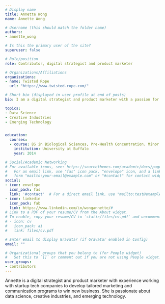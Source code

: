 ```yaml
---
# Display name
title: Annette Wong
name: Annette Wong

# Username (this should match the folder name)
authors:
- annette_wong

# Is this the primary user of the site?
superuser: false

# Role/position
role: Contributor, digital strategist and product marketer

# Organizations/Affiliations
organizations:
- name: Twisted Rope
  url: "https://www.twisted-rope.com/"

# Short bio (displayed in user profile at end of posts)
bio: I am a digital strategist and product marketer with a passion for data science, creative industries, and emerging technology.

topics:
- Data Science
- Creative Industries
- Emerging Technology


education:
  courses:
  - course: BS in Biological Sciences, Pre-Health Concentration. Minor in Pharmacology and Toxicology
    institution: University at Buffalo
    year: 2014

# Social/Academic Networking
# For available icons, see: https://sourcethemes.com/academic/docs/page-builder/#icons
#   For an email link, use "fas" icon pack, "envelope" icon, and a link in the
#   form "mailto:your-email@example.com" or "#contact" for contact widget.
social:
- icon: envelope
  icon_pack: fas
  link: '#contact'  # For a direct email link, use "mailto:test@example.org".
- icon: linkedin
  icon_pack: fab
  link: https://www.linkedin.com/in/wongannette/#
# Link to a PDF of your resume/CV from the About widget.
# To enable, copy your resume/CV to `static/files/cv.pdf` and uncomment the lines below.
# - icon: cv
#   icon_pack: ai
#   link: files/cv.pdf

# Enter email to display Gravatar (if Gravatar enabled in Config)
email: ""

# Organizational groups that you belong to (for People widget)
#   Set this to `[]` or comment out if you are not using People widget.
user_groups:
- contributors
---
```


Annette is a digital strategist and product marketer with experience working with startup tech companies to develop tailored marketing and communication programs to win new business. She is passionate about data science, creative industries, and emerging technology.
